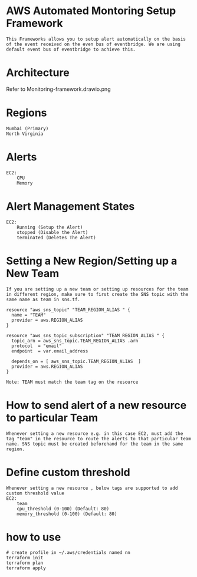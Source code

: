# AWS Automated Montoring Setup Framework
```
This Frameworks allows you to setup alert automatically on the basis of the event received on the even bus of eventbridge. We are using default event bus of eventbridge to achieve this.
```

# Architecture
Refer to Monitoring-framework.drawio.png


# Regions
```
Mumbai (Primary)
North Virginia 
```

# Alerts
```
EC2:
    CPU 
    Memory
```

# Alert Management States
```
EC2:
    Running (Setup the Alert)
    stopped (Disable the Alert)
    terminated (Deletes The Alert)
```

# Setting a New Region/Setting up a New Team
```
If you are setting up a new team or setting up resources for the team in different region, make sure to first create the SNS topic with the same name as team in sns.tf.

resource "aws_sns_topic" "TEAM_REGION_ALIAS " {
  name = "TEAM"
  provider = aws.REGION_ALIAS 
}

resource "aws_sns_topic_subscription" "TEAM_REGION_ALIAS " {
  topic_arn = aws_sns_topic.TEAM_REGION_ALIAS .arn
  protocol  = "email"
  endpoint  = var.email_address

  depends_on = [ aws_sns_topic.TEAM_REGION_ALIAS  ]
  provider = aws.REGION_ALIAS  
}

Note: TEAM must match the team tag on the resource
```

# How to send alert of a new resource to particular Team
```
Whenever setting a new resource e.g. in this case EC2, must add the tag "team" in the resource to route the alerts to that particular team name. SNS topic must be created beforehand for the team in the same region.
```


# Define custom threshold 
```
Whenever setting a new resource , below tags are supported to add custom threshold value
EC2:
    team
    cpu_threshold (0-100) (Default: 80)
    memory_threshold (0-100) (Default: 80)
```

# how to use
```
# create profile in ~/.aws/credentials named nn
terraform init
terraform plan
terraform apply
```